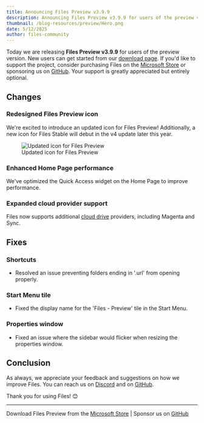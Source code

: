 ```yaml
---
title: Announcing Files Preview v3.9.9
description: Announcing Files Preview v3.9.9 for users of the preview version.
thumbnail: /blog-resources/preview/Hero.png
date: 5/12/2025
author: files-community
---
```


Today we are releasing **Files Preview v3.9.9** for users of the preview version. New users can get started from our [download page](/download/). If you'd like to support the project, consider purchasing Files on the [Microsoft Store](ms-windows-store://pdp/?ProductId=9NSQD9PKV3SS&cid=FilesWebsite) or sponsoring us on [GitHub](https://github.com/sponsors/yaira2). Your support is greatly appreciated but entirely optional.

## Changes

### Redesigned Files Preview icon  

We're excited to introduce an updated icon for Files Preview! Additionally, a new icon for Files Stable will debut in the v4 update later this year.

<figure>
    <img src="/blog-resources/v3-9-9/PreviewIcon.png" alt="Updated icon for Files Preview" />
    <figcaption>Updated icon for Files Preview</figcaption>
</figure>

### Enhanced Home Page performance  

We've optimized the Quick Access widget on the Home Page to improve performance.  

### Expanded cloud provider support  

Files now supports additional [cloud drive](/docs/features/cloud-drives) providers, including Magenta and Sync.  

## Fixes

### Shortcuts  

- Resolved an issue preventing folders ending in '.url' from opening properly.  

### Start Menu tile  

- Fixed the display name for the 'Files - Preview' tile in the Start Menu.  

### Properties window  

- Fixed an issue where the sidebar would flicker when resizing the properties window.  

## Conclusion

As always, we appreciate your feedback and suggestions on how we improve Files. You can reach us on [Discord](https://discord.gg/files) and on [GitHub](https://github.com/files-community/Files/).

Thank you for using Files! 😊

---

Download Files Preview from the [Microsoft Store](ms-windows-store://pdp/?ProductId=9NSQD9PKV3SS&cid=FilesWebsite) | Sponsor us on [GitHub](https://github.com/sponsors/yaira2/)
